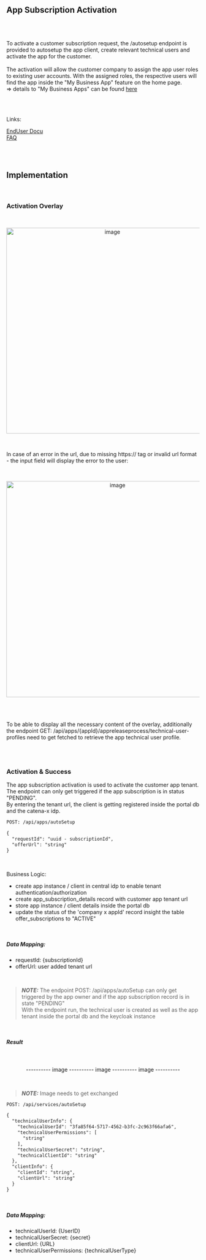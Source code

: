 ## App Subscription Activation
<br>
<br>

To activate a customer subscription request, the /autosetup endpoint is provided to autosetup the app client, create relevant technical users and activate the app for the customer.  
<br>
The activation will allow the customer company to assign the app user roles to existing user accounts. With the assigned roles, the respective users will find the app inside the "My Business App" feature on the home page.  
=> details to "My Business Apps" can be found [here](/docs/04.%20App(s)/01.%20Marketplace/04.%20My%20Business%20Apps.md)  

<br>
<br>

Links:  

[EndUser Docu](/docs/04.%20App(s)/05.%20App%20Subscription/04.%20Subscription%20Activation%20(App%20Provider).md)  
[FAQ](/docs/04.%20App(s)/05.%20App%20Subscription/05.%20FAQ.md)

<br>
<br>

## Implementation

<br>

### Activation Overlay 

<br>
<p align="center">
<img width="537" alt="image" src="https://github.com/catenax-ng/tx-portal-assets/assets/94133633/295983f4-e834-419d-a796-ee4aa59d0210">
</p>
<br>

In case of an error in the url, due to missing https:// tag or invalid url format - the input field will display the error to the user:
<br>

<br>
<p align="center">
<img width="564" alt="image" src="https://github.com/catenax-ng/tx-portal-assets/assets/94133633/09312cb6-0db7-418e-968d-41847e716570">
</p>
<br>

<br>

To be able to display all the necessary content of the overlay, additionally the endpoint GET: /api/apps/{appId}/appreleaseprocess/technical-user-profiles need to get fetched to retrieve the app technical user profile. 

<br>
<br>

### Activation & Success

The app subscription activation is used to activate the customer app tenant. The endpoint can only get triggered if the app subscription is in status "PENDING".  
By entering the tenant url, the client is getting registered inside the portal db and the catena-x idp.  

```diff
POST: /api/apps/autoSetup

{
  "requestId": "uuid - subscriptionId",
  "offerUrl": "string"
} 

```

<br>

Business Logic:
* create app instance / client in central idp to enable tenant authentication/authorization
* create app_subscription_details record with customer app tenant url
* store app instance / client details inside the portal db
* update the status of the 'company x appId' record insight the table offer_subscriptions to "ACTIVE"

<br>

##### Data Mapping:

* requestId: {subscriptionId}
* offerUrl: user added tenant url

<br>

> **_NOTE:_**  The endpoint POST: /api/apps/autoSetup can only get triggered by the app owner and if the app subscription record is in state "PENDING"  
> With the endpoint run, the technical user is created as well as the app tenant inside the portal db and the keycloak instance

<br>

##### Result

<br>
<p align="center">
---------- image ---------- image ---------- image ----------
</p>
<br>

> **_NOTE:_**  Image needs to get exchanged

```diff
POST: /api/services/autoSetup

{
  "technicalUserInfo": {
    "technicalUserId": "3fa85f64-5717-4562-b3fc-2c963f66afa6",
    "technicalUserPermissions": [
      "string"
    ],
    "technicalUserSecret": "string",
    "technicalClientId": "string"
  },
  "clientInfo": {
    "clientId": "string",
    "clientUrl": "string"
  }
} 

```

<br>

##### Data Mapping:

* technicalUserId: {UserID}
* technicalUserSecret: {secret}
* clientUrl: {URL}
* technicalUserPermissions: {technicalUserType}

<br>
<br>
